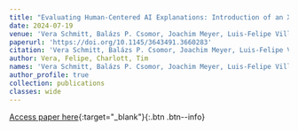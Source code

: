 ```yaml
---
title: "Evaluating Human-Centered AI Explanations: Introduction of an XAI Evaluation Framework for Fact-Checking"
date: 2024-07-19
venue: 'Vera Schmitt, Balázs P. Csomor, Joachim Meyer, Luis-Felipe Villa-Areas, Charlott Jakob, Tim Polzehl, and Sebastian Möller (2024). Evaluating Human-Centered AI Explanations: Introduction of an XAI Evaluation Framework for Fact-Checking. In Proceedings of the 3rd ACM International Workshop on Multimedia AI against Disinformation (MAD24). Association for Computing Machinery, New York, NY, USA, 91–100.'
paperurl: 'https://doi.org/10.1145/3643491.3660283'
citation: 'Vera Schmitt, Balázs P. Csomor, Joachim Meyer, Luis-Felipe Villa-Areas, Charlott Jakob, Tim Polzehl, and Sebastian Möller (2024). Evaluating Human-Centered AI Explanations: Introduction of an XAI Evaluation Framework for Fact-Checking. In Proceedings of the 3rd ACM International Workshop on Multimedia AI against Disinformation (MAD24). Association for Computing Machinery, New York, NY, USA, 91–100.'
author: Vera, Felipe, Charlott, Tim
names: 'Vera Schmitt, Balázs P. Csomor, Joachim Meyer, Luis-Felipe Villa-Areas, Charlott Jakob, Tim Polzehl, and Sebastian Möller'
author_profile: true
collection: publications
classes: wide
---
```


[Access paper here](https://doi.org/10.1145/3643491.3660283){:target="_blank"}{:.btn .btn--info}

